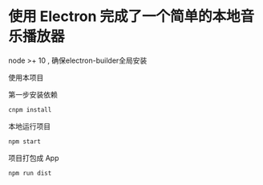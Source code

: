 # 使用 Electron 完成了一个简单的本地音乐播放器
node >+ 10 , 确保electron-builder全局安装


使用本项目

第一步安装依赖

```bash
cnpm install
```

本地运行项目

```bash
npm start
```

项目打包成 App

```bash
npm run dist
```

